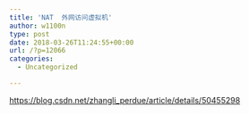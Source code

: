 ```yaml
---
title: 'NAT  外网访问虚拟机'
author: w1100n
type: post
date: 2018-03-26T11:24:55+00:00
url: /?p=12066
categories:
  - Uncategorized

---
```

https://blog.csdn.net/zhangli_perdue/article/details/50455298